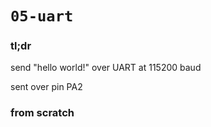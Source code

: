 # `05-uart`

### tl;dr

send "hello world!" over UART at 115200 baud

sent over pin PA2

### from scratch

